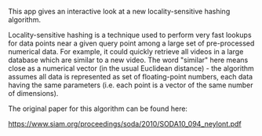 This app gives an interactive look at a new locality-sensitive hashing algorithm.

Locality-sensitive hashing is a technique used to perform very fast lookups for data points near a given query point among a large set of pre-processed numerical data.  For example, it could quickly retrieve all videos in a large database which are similar to a new video.  The word "similar" here means close as a numerical vector (in the usual Euclidean distance) - the algorithm assumes all data is represented as set of floating-point numbers, each data having the same parameters (i.e. each point is a vector of the same number of dimensions).

The original paper for this algorithm can be found here:

https://www.siam.org/proceedings/soda/2010/SODA10_094_neylont.pdf